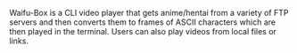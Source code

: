 Waifu-Box is a CLI video player that gets anime/hentai from a variety of FTP servers and then converts them to frames of ASCII characters which are then played in the terminal. Users can also play videos from local files or links.
